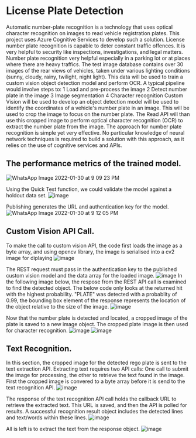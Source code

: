 
# License Plate Detection

Automatic number-plate recognition is a technology that uses optical character recognition on images to read vehicle registration plates. This project uses Azure Cognitive Services to develop such a solution. License number plate recognition is capable to deter constant traffic offences. It is very helpful to security like inspections, investigations, and legal matters. Number plate recognition very helpful especially in a parking lot or at places where there are heavy traffics. The test image database contains over 30 images of the rear views of vehicles, taken under various lighting conditions (sunny, cloudy, rainy, twilight, night light). This data will be used to train a custom vision object detection model and perform OCR. A typical pipeline would involve steps to: 1 Load and pre-process the image 2 Detect number plate in the image 3 Image segmentation 4 Character recognition Custom Vision will be used to develop an object detection model will be used to identify the coordinates of a vehicle's number plate in an image. This will be used to crop the image to focus on the number plate. The Read API will than use this cropped image to perform optical character recognition (OCR) to extract the number plate from the image. The approach for number plate recognition is simple yet very effective. No particular knowledge of neural network techniques is required to build a solution with this approach, as it relies on the use of cognitive services and APIs.


## The performance metrics of the trained model.

![WhatsApp Image 2022-01-30 at 9 09 23 PM](https://user-images.githubusercontent.com/61341411/152396445-863f115b-bcb1-4aac-8af2-0bb055861d91.jpeg)

Using the Quick Test function, we could validate the model against a holdout data set.
![image](https://user-images.githubusercontent.com/61341411/152396673-ddcc23d1-22f3-4cf0-a0bf-ad6c4884164e.png)

Publishing generates the URL and authentication key for the model.
![WhatsApp Image 2022-01-30 at 9 12 05 PM](https://user-images.githubusercontent.com/61341411/152407406-44e04d3d-2d87-4224-a976-7f1ab2608660.jpeg)

## Custom Vision API Call.
To make the call to custom vision API, the code first loads the image as a byte array, and using opencv library, the image is serialised into a cv2 image for diplaying
![image](https://user-images.githubusercontent.com/61341411/152410132-bfa2513e-fdea-4ca2-8556-e0243655070f.png)

The REST request must pass in the authentication key to the published custom vision model and the data array for the loaded image.
![image](https://user-images.githubusercontent.com/61341411/152410448-5bdee4cd-3133-4ff5-9ef0-d0f10da70f0d.png)
In the following image below, the respose from the REST API call is examined to find the detected object. The below code only looks at the returned hit with the highest probability.
"PLATE" was detected with a probablity of 0.99, the bounding box element of the response represents the location of the object relative to the size of the image.
![image](https://user-images.githubusercontent.com/61341411/152410970-5e8dde42-5514-43aa-943b-cf59d8adcd9d.png)

Now that the number plate is detected and located, a cropped image of the plate is saved to a new image object. The cropped plate image is then used for character recognition.
![image](https://user-images.githubusercontent.com/61341411/152413199-ad74eeaa-f4ad-444e-bd1b-b7784c7168de.png)
![image](https://user-images.githubusercontent.com/61341411/152413281-f9d3978f-da20-476d-a690-61da79a3063f.png)

## Text Recognition.
In this section, the cropped image for the detected rego plate is sent to the text extraction API.
Extracting text requires two API calls: One call to submit the image for processing, the other to retrieve the text found in the image.
First the cropped image is convered to a byte array before it is send to the text recognition API.
![image](https://user-images.githubusercontent.com/61341411/152413838-a17de99b-7420-4d7e-8abf-05dc0e9512c7.png)

The response of the text recognition API call holds the callback URL to retrieve the extracted text. This URL is saved, and then the API is polled for results.
A successful recognition result object includes the detected lines and text/words within these lines.
![image](https://user-images.githubusercontent.com/61341411/152414098-3ca0225a-56c5-4235-b9b7-d6a1c7ca67f2.png)

All is left is to extract the text from the response object.
![image](https://user-images.githubusercontent.com/61341411/152414377-f21af156-56f5-47b3-a0ae-104fc7fbdbda.png)

